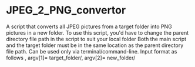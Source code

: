 # JPEG_2_PNG_convertor
A script that converts all JPEG pictures from a target folder into PNG pictures in a new folder.
To use this script, you'd have to change the parent directory file path in the script to suit your local folder
Both the main script and the target folder must be in the same location as the parent directory file path.
Can be used only via terminal/command-line.
Input  format as follows , argv[1]= target_folder/, argv[2]= new_folder/
